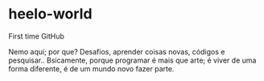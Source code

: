 # heelo-world
First time GitHub

Nemo aqui; por que? Desafios, aprender coisas novas, códigos e pesquisar..
Bsicamente, porque programar é mais que arte;
é viver de uma forma diferente, 
é de um mundo novo fazer parte.
